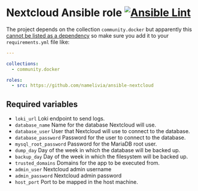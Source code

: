 # Nextcloud Ansible role [![Ansible Lint](https://github.com/namelivia/ansible-nextcloud/actions/workflows/ansible-lint.yml/badge.svg)](https://github.com/namelivia/ansible-nextcloud/actions/workflows/ansible-lint.yml)

The project depends on the collection `community.docker` but apparently this [cannot be listed as a dependency](https://github.com/ansible/ansible/issues/62847) so make sure you add it to your `requirements.yml` file like:

```yml
---

collections:
  - community.docker

roles:
  - src: https://github.com/namelivia/ansible-nextcloud
```

## Required variables
 - `loki_url` Loki endpoint to send logs.
 - `database_name` Name for the database Nextcloud will use.
 - `database_user` User that Nextcloud will use to connect to the database.
 - `database_password` Password for the user to connect to the database.
 - `mysql_root_password` Password for the MariaDB root user.
 - `dump_day` Day of the week in which the database will be backed up.
 - `backup_day` Day of the week in which the filesystem will be backed up.
 - `trusted_domains` Domains for the app to be executed from.
 - `admin_user` Nextcloud admin username
 - `admin_password` Nextcloud admin password
 - `host_port` Port to be mapped in the host machine.
